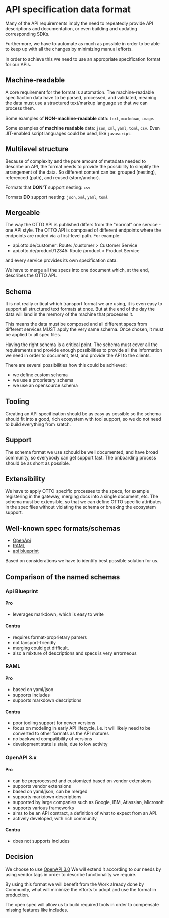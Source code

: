 # API specification data format

Many of the API requirements imply the need to repeatedly provide API descriptions and documentation, or even building and updating corresponding SDKs.

Furthermore, we have to automate as much as possible in order to be able to keep up with all the changes by minimizing manual efforts.

In order to achieve this we need to use an appropriate specification format for our APIs.

## Machine-readable

A core requirement for the format is automation.
The machine-readable specifiaction data have to be parsed, processed, and validated, meaning the data must use a structured text/markup language so that we can process them.

Some examples of **NON-machine-readable** data: `text`, `markdown`, `image`.

Some examples of **machine readable** data: `json`, `xml`, `yaml`, `toml`, `csv`.
Even JIT-enabled script languages could be used, like `javascript`.

## Multilevel structure

Because of complexity and the pure amount of metadata needed to describe an API, the format needs to provide the possibility to simplify the arrangement of the data.
So different content can be: grouped (nesting), referenced (path), and reused (store/anchor).

Formats that **DON'T** support nesting: `csv`

Formats **DO** support nesting: `json`, `xml`, `yaml`, `toml`

## Mergeable

The way the OTTO API is published differs from the "normal" one service - one API style.
The OTTO API is composed of different endpoints where the endpoints are routed via a first-level
path. For example:

- api.otto.de/customer: Route: /customer > Customer Service
- api.otto.de/product/12345: Route /product > Product Service

and every service provides its own specification data.

We have to merge all the specs into one document which, at the end, describes the OTTO API.

## Schema

It is not really critical which transport format we are using, it is even easy to support all
structured text formats at once. But at the end of the day the data will land in the memory of the machine that processes it.

This means the data must be composed and all different specs from different services MUST apply
the very same schema. Once chosen, it must be applied to all spec files.

Having the right schema is a critical point. The schema must cover all the requirements and provide enough possibilities to provide all the information we need in order to document, test, and provide the API to the clients.

There are several possibilities how this could be achieved:

- we define custom schema
- we use a proprietary schema
- we use an opensource schema

## Tooling

Creating an API specification should be as easy as possible so the schema should fit into a good, rich ecosystem with tool support, so we do not need to build everything from sratch.

## Support

The schema format we use schould be well documented, and have broad community, so everybody can get support fast.
The onboarding process should be as short as possible.

## Extensibility

We have to apply OTTO specific processes to the specs, for example registering in the gateway, merging docs into a single document, etc. The schema must be extensible, so that we can define OTTO specific attributes in the spec files without violating the schema or breaking the ecosystem support.

## Well-known spec formats/schemas

- [OpenApi](https://www.openapis.org/)
- [RAML](https://raml.org/)
- [api blueprint](https://apiblueprint.org/)

Based on considerations we have to identify best possible solution for us.

## Comparison of the named schemas

### Api Blueprint

#### Pro

- leverages markdown, which is easy to write

#### Contra

- requires format-proprietary parsers
- not tansport-friendly
- merging could get difficult.
- also a mixture of descriptions and specs is very errorneous

### RAML

#### Pro

- based on yaml/json
- supports includes
- supports markdown descriptions

#### Contra

- poor tooling support for newer versions
- focus on modeling in early API lifecycle, i.e. it will likely need to be converted to other formats as the API matures
- no backward compatibility of versions
- development state is stale, due to low activity

### OpenAPI 3.x

#### Pro

- can be preprocessed and customized based on vendor extensions
- supports vendor extensions
- based on yaml/json, can be merged
- supports markdown descriptions
- supported by large companies such as Google, IBM, Atlassian, Microsoft
- supports various frameworks
- aims to be an API contract, a definition of what to expect from an API.
- actively developed, with rich community

#### Contra

- does not supports includes

## Decision

We choose to use [OpenAPI 3.0](https://github.com/OAI/OpenAPI-Specification/)
We will extend it according to our needs by using vendor tags in order to describe
functionality we require.

By using this format we will benefit from the Work already done by Community,
what will minimize the efforts to adopt and use the format in production.

The open spec will allow us to build required tools in order to compensate missing
features like includes.
